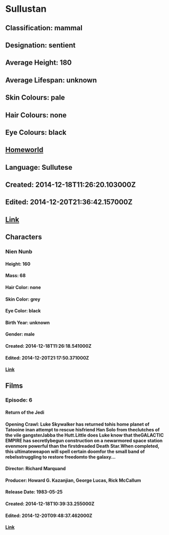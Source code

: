 # Sullustan
## Classification: mammal
## Designation: sentient
## Average Height: 180
## Average Lifespan: unknown
## Skin Colours: pale
## Hair Colours: none
## Eye Colours: black
## [Homeworld](https://swapi.dev/api/planets/33/)
## Language: Sullutese
## Created: 2014-12-18T11:26:20.103000Z
## Edited: 2014-12-20T21:36:42.157000Z
## [Link](https://swapi.dev/api/species/10/)
## Characters
### Nien Nunb
#### Height: 160
#### Mass: 68
#### Hair Color: none
#### Skin Color: grey
#### Eye Color: black
#### Birth Year: unknown
#### Gender: male
#### Created: 2014-12-18T11:26:18.541000Z
#### Edited: 2014-12-20T21:17:50.371000Z
#### [Link](https://swapi.dev/api/people/31/)
## Films
### Episode: 6
#### Return of the Jedi
#### Opening Crawl: Luke Skywalker has returned tohis home planet of Tatooine inan attempt to rescue hisfriend Han Solo from theclutches of the vile gangsterJabba the Hutt.Little does Luke know that theGALACTIC EMPIRE has secretlybegun construction on a newarmored space station evenmore powerful than the firstdreaded Death Star.When completed, this ultimateweapon will spell certain doomfor the small band of rebelsstruggling to restore freedomto the galaxy...
#### Director: Richard Marquand
#### Producer: Howard G. Kazanjian, George Lucas, Rick McCallum
#### Release Date: 1983-05-25
#### Created: 2014-12-18T10:39:33.255000Z
#### Edited: 2014-12-20T09:48:37.462000Z
#### [Link](https://swapi.dev/api/films/3/)